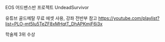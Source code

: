 EOS 어드밴스반 프로젝트 UndeadSurvivor

유튜브 골드메탈 무료 에셋 사용, 강좌 전반부 참고
https://youtube.com/playlist?list=PLO-mt5Iu5TeZF8xMHqtT_DhAPKmjF6i3x

학술제 3위 수상
